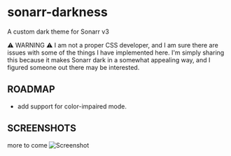# sonarr-darkness
A custom dark theme for Sonarr v3

⚠ WARNING ⚠ I am not a proper CSS developer, and I am sure there are issues with some of the things I have implemented here. I'm simply sharing this because it makes Sonarr dark in a somewhat appealing way, and I figured someone out there may be interested.

## ROADMAP
- add support for color-impaired mode.

## SCREENSHOTS
more to come
![Screenshot](https://i.imgur.com/6Tgmimx.png)
